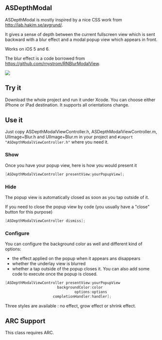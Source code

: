 ## ASDepthModal
ASDepthModal is mostly inspired by a nice CSS work from http://lab.hakim.se/avgrund/.

It gives a sense of depth between the current fullscreen view which is sent backward with a blur effect and a modal popup view which appears in front.

Works on iOS 5 and 6.

The blur effect is a code borrowed from https://github.com/rnystrom/RNBlurModalView.

![](https://github.com/autresphere/ASDepthModal/raw/master/Screenshots/iPhoneVideo.gif)

## Try it
Download the whole project and run it under Xcode. You can choose either iPhone or iPad destination.
It supports all orientations change.

## Use it
Just copy ASDepthModalViewController.h, ASDepthModalViewController.m, UIImage+Blur.h and UIImage+Blur.m in your project and `#import "ASDepthModalViewController.h"` where you need it.

### Show
Once you have your popup view, here is how you would present it
``` objective-c
[ASDepthModalViewController presentView:yourPopupView];
```
    
### Hide
The popup view is automatically closed as soon as you tap outside of it.

If you need to close the popup view by code (you usually have a "close" button for this purpose)
``` objective-c
[ASDepthModalViewController dismiss];
```

### Configure
You can configure the background color as well and different kind of options:
* the effect applied on the popup when it appears ans disappears
* whether the underlay view is blurred
* whether a tap outside of the popup closes it.
You can also add some code to execute once the popup is closed.

``` objective-c
[ASDepthModalViewController presentView:yourPopupView
                        backgroundColor:color
                                options:options
                      completionHandler:handler];
```
Three styles are available : no effect, grow effect or shrink effect.

## ARC Support
This class requires ARC.
